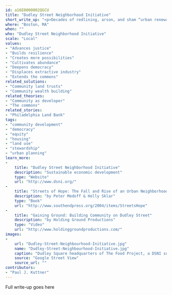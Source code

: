 ```yaml
---
id: a16E0000002QGCU
title: "Dudley Street Neighborhood Initiative"
short_write_up: "<p>Decades of redlining, arson, and sham “urban renewal” efforts in the latter half of the twentieth century left 30 percent of the land in the Dudley neighborhood of Boston vacant. In response, residents started the Dudley Street Neighborhood Initiative and launched a grassroots, community-controlled planning effort. Their Declaration of Community Rights states that residents, “have the right to participate in all planning, programs, and policies affecting our lives.” This ongoing effort has reclaimed land from absentee landlords — through a Community Land Trust with the power of eminent domain — and created hundreds of units of affordable housing, along with schools, parks, gardens, and other public spaces.</p>"
where: "Boston, MA"
when: ""
who: "Dudley Street Neighborhood Initiative"
scale: "Local"
values:
- "Advances justice"
- "Builds resilience"
- "Creates more possibilities"
- "Cultivates abundance"
- "Deepens democracy"
- "Displaces extractive industry"
- "Extends the commons"
related_solutions:
- "Community land trusts"
- "Community wealth building"
related_theories:
- "Community as developer"
- "The commons"
related_stories:
- "Philadelphia Land Bank"
tags:
- "community development"
- "democracy"
- "equity"
- "housing"
- "land use"
- "stewardship"
- "urban planning"
learn_more:
-
    title: "Dudley Street Neighborhood Initiative"
    description: "Sustainable economic development"
    type: "Website"
    url: "http://www.dsni.org/"
-
    title: "Streets of Hope: The Fall and Rise of an Urban Neighborhood"
    description: "by Peter Medoff & Holly Sklar"
    type: "Book"
    url: "http://www.southendpress.org/2004/items/StreetsHope"
-
    title: "Gaining Ground: Building Community on Dudley Street"
    description: "by Holding Ground Productions"
    type: "Video"
    url: "http://www.holdinggroundproductions.com/"
images:
-
    url: "Dudley-Street-Neighbourhood-Initiative.jpg"
    name: "Dudley-Street-Neighbourhood-Initiative.jpg"
    caption: "Dudley Square headquarters of The Food Project, a DSNI supported organization."
    source: "Google Street View"
    source_url: ""
contributors:
- "Paul J. Kuttner"
---
```

Full write-up goes here

